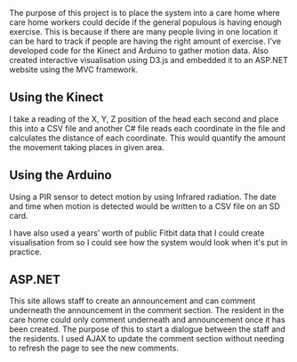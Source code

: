 The purpose of this project is to place the system into a care home where care home workers could decide if the general populous is having enough exercise. This is because if there are many people living in one location it can be hard to track if people are having the right amount of exercise. I've developed code for the Kinect and Arduino to gather motion data. Also created interactive visualisation using D3.js and embedded it to an ASP.NET website using the MVC framework.

## Using the Kinect 
I take a reading of the X, Y, Z position of the head each second and place this into a CSV file and another C# file reads each coordinate in the file and calculates the distance of each coordinate. This would quantify the amount the movement taking places in given area.

## Using the Arduino
Using a PIR sensor to detect motion by using Infrared radiation. The date and time when motion is detected would be written to a CSV file on an SD card.

I have also used a years’ worth of public Fitbit data that I could create visualisation from so I could see how the system would look when it's put in practice.

## ASP.NET
This site allows staff to create an announcement and can comment underneath the announcement in the comment section. The resident in the care home could only comment underneath and announcement once it has been created. The purpose of this to start a dialogue between the staff and the residents. I used AJAX to update the comment section without needing to refresh the page to see the new comments.
